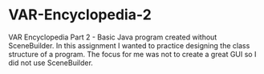 # VAR-Encyclopedia-2
VAR Encyclopedia Part 2 - Basic Java program created without SceneBuilder.
In this assignment I wanted to practice designing the class structure of a program. The focus for me was not to create a great GUI so I did not use SceneBuilder.
